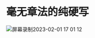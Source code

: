 # 毫无章法的纯硬写
![屏幕录制2023-02-01 17 01 12](https://user-images.githubusercontent.com/124058788/215998516-dd617963-b04f-44bc-a2d5-422f5ca1c03e.gif)



